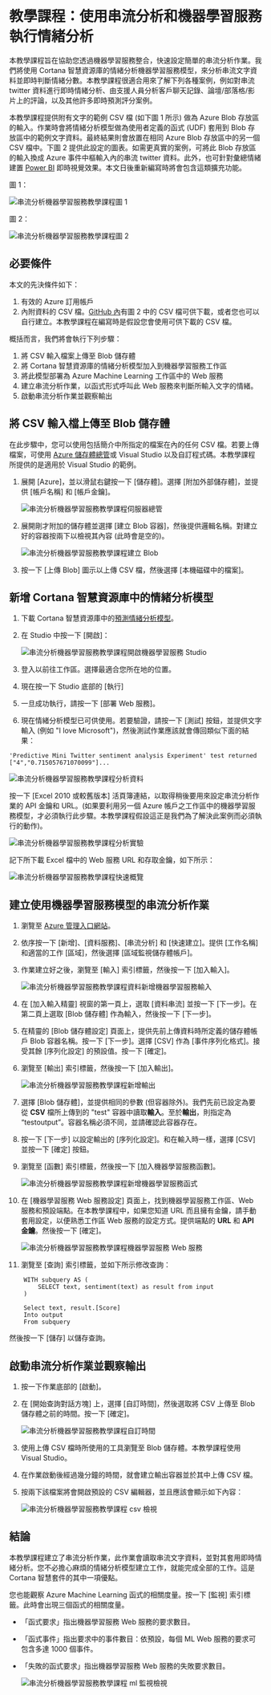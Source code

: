 <properties 
	pageTitle="教學課程：使用 Azure 串流分析和 Azure 機器學習服務的情緒分析 | Microsoft Azure" 
	description="如何在串流分析作業中利用 UDF 和機器學習服務"
	keywords=""
	documentationCenter=""
	services="stream-analytics"
	authors="jeffstokes72" 
	manager="paulettm" 
	editor="cgronlun"
/>

<tags 
	ms.service="stream-analytics" 
	ms.devlang="na" 
	ms.topic="article" 
	ms.tgt_pltfrm="na" 
	ms.workload="data-services" 
	ms.date="07/27/2016" 
	ms.author="jeffstok"
/>

# 教學課程：使用串流分析和機器學習服務執行情緒分析 #

本教學課程旨在協助您透過機器學習服務整合，快速設定簡單的串流分析作業。我們將使用 Cortana 智慧資源庫的情緒分析機器學習服務模型，來分析串流文字資料並即時判斷情緒分數。本教學課程很適合用來了解下列各種案例，例如對串流 twitter 資料進行即時情緒分析、由支援人員分析客戶聊天記錄、論壇/部落格/影片上的評論，以及其他許多即時預測評分案例。
  
本教學課程提供附有文字的範例 CSV 檔 (如下圖 1 所示) 做為 Azure Blob 存放區的輸入。作業時會將情緒分析模型做為使用者定義的函式 (UDF) 套用到 Blob 存放區中的範例文字資料。最終結果則會放置在相同 Azure Blob 存放區中的另一個 CSV 檔中。下圖 2 提供此設定的圖表。如需更真實的案例，可將此 Blob 存放區的輸入換成 Azure 事件中樞輸入內的串流 twitter 資料。此外，也可針對彙總情緒建置 [Power BI](https://powerbi.microsoft.com/) 即時視覺效果。本文日後重新編寫時將會包含這類擴充功能。

圖 1：

![串流分析機器學習服務教學課程圖 1](./media/stream-analytics-machine-learning-integration-tutorial/stream-analytics-machine-learning-integration-tutorial-figure-2.png)

圖 2：

![串流分析機器學習服務教學課程圖 2](./media/stream-analytics-machine-learning-integration-tutorial/stream-analytics-machine-learning-integration-tutorial-figure-1.png)

## 必要條件

本文的先決條件如下：

1.	有效的 Azure 訂用帳戶
2.	內附資料的 CSV 檔。[GitHub 內](https://github.com/jeffstokes72/azure-stream-analytics-repository/blob/master/sampleinputs.csv)有圖 2 中的 CSV 檔可供下載，或者您也可以自行建立。本教學課程在編寫時是假設您會使用可供下載的 CSV 檔。

概括而言，我們將會執行下列步驟：

1.	將 CSV 輸入檔案上傳至 Blob 儲存體
2.	將 Cortana 智慧資源庫的情緒分析模型加入到機器學習服務工作區
3.	將此模型部署為 Azure Machine Learning 工作區中的 Web 服務
4.	建立串流分析作業，以函式形式呼叫此 Web 服務來判斷所輸入文字的情緒。
5.	啟動串流分析作業並觀察輸出


## 將 CSV 輸入檔上傳至 Blob 儲存體

在此步驟中，您可以使用包括簡介中所指定的檔案在內的任何 CSV 檔。若要上傳檔案，可使用 [Azure 儲存體總管](http://storageexplorer.com/)或 Visual Studio 以及自訂程式碼。本教學課程所提供的是適用於 Visual Studio 的範例。

1.	展開 [Azure]，並以滑鼠右鍵按一下 [儲存體]。選擇 [附加外部儲存體]，並提供 [帳戶名稱] 和 [帳戶金鑰]。

    ![串流分析機器學習服務教學課程伺服器總管](./media/stream-analytics-machine-learning-integration-tutorial/stream-analytics-machine-learning-integration-tutorial-server-explorer.png)

2.	展開剛才附加的儲存體並選擇 [建立 Blob 容器]，然後提供邏輯名稱。對建立好的容器按兩下以檢視其內容 (此時會是空的)。

    ![串流分析機器學習服務教學課程建立 Blob](./media/stream-analytics-machine-learning-integration-tutorial/stream-analytics-machine-learning-integration-tutorial-create-blob.png)

3.	按一下 [上傳 Blob] 圖示以上傳 CSV 檔，然後選擇 [本機磁碟中的檔案]。

## 新增 Cortana 智慧資源庫中的情緒分析模型

1.	下載 Cortana 智慧資源庫中的[預測情緒分析模型](https://gallery.cortanaintelligence.com/Experiment/Predictive-Mini-Twitter-sentiment-analysis-Experiment-1)。
2.	在 Studio 中按一下 [開啟]：

    ![串流分析機器學習服務教學課程開啟機器學習服務 Studio](./media/stream-analytics-machine-learning-integration-tutorial/stream-analytics-machine-learning-integration-tutorial-open-ml-studio.png)

3.	登入以前往工作區。選擇最適合您所在地的位置。
4.	現在按一下 Studio 底部的 [執行]
5.	一旦成功執行，請按一下 [部署 Web 服務]。
6.	現在情緒分析模型已可供使用。若要驗證，請按一下 [測試] 按鈕，並提供文字輸入 (例如 "I love Microsoft")，然後測試作業應該就會傳回類似下面的結果：

`'Predictive Mini Twitter sentiment analysis Experiment' test returned ["4","0.715057671070099"]...`

![串流分析機器學習服務教學課程分析資料](./media/stream-analytics-machine-learning-integration-tutorial/stream-analytics-machine-learning-integration-tutorial-analysis-data.png)

按一下 [Excel 2010 或較舊版本] 活頁簿連結，以取得稍後要用來設定串流分析作業的 API 金鑰和 URL。(如果要利用另一個 Azure 帳戶之工作區中的機器學習服務模型，才必須執行此步驟。本教學課程假設這正是我們為了解決此案例而必須執行的動作)。

![串流分析機器學習服務教學課程分析實驗](./media/stream-analytics-machine-learning-integration-tutorial/stream-analytics-machine-learning-integration-tutorial-analysis-experiement.png)

記下所下載 Excel 檔中的 Web 服務 URL 和存取金鑰，如下所示：

![串流分析機器學習服務教學課程快速概覽](./media/stream-analytics-machine-learning-integration-tutorial/stream-analytics-machine-learning-integration-tutorial-quick-glance.png)

## 建立使用機器學習服務模型的串流分析作業

1.	瀏覽至 [Azure 管理入口網站](https://manage.windowsazure.com)。
2.	依序按一下 [新增]、[資料服務]、[串流分析] 和 [快速建立]。提供 [工作名稱] 和適當的工作 [區域]，然後選擇 [區域監視儲存體帳戶]。
3.	作業建立好之後，瀏覽至 [輸入] 索引標籤，然後按一下 [加入輸入]。

    ![串流分析機器學習服務教學課程資料新增機器學習服務輸入](./media/stream-analytics-machine-learning-integration-tutorial/stream-analytics-machine-learning-integration-tutorial-add-input-screen.png)

4.	在 [加入輸入精靈] 視窗的第一頁上，選取 [資料串流] 並按一下 [下一步]。在第二頁上選取 [Blob 儲存體] 作為輸入，然後按一下 [下一步]。
5.	在精靈的 [Blob 儲存體設定] 頁面上，提供先前上傳資料時所定義的儲存體帳戶 Blob 容器名稱。按一下 [下一步]。選擇 [CSV] 作為 [事件序列化格式]。接受其餘 [序列化設定] 的預設值。按一下 [確定]。
6.	瀏覽至 [輸出] 索引標籤，然後按一下 [加入輸出]。

    ![串流分析機器學習服務教學課程新增輸出](./media/stream-analytics-machine-learning-integration-tutorial/stream-analytics-machine-learning-integration-tutorial-add-output-screen.png)

7.	選擇 [Blob 儲存體]，並提供相同的參數 (但容器除外)。我們先前已設定為要從 **CSV** 檔所上傳到的 "test" 容器中讀取**輸入**。至於**輸出**，則指定為 “testoutput”。容器名稱必須不同，並請確認此容器存在。
8.	按一下 [下一步] 以設定輸出的 [序列化設定]。和在輸入時一樣，選擇 [CSV] 並按一下 [確定] 按鈕。
9.	瀏覽至 [函數] 索引標籤，然後按一下 [加入機器學習服務函數]。

    ![串流分析機器學習服務教學課程新增機器學習服務函式](./media/stream-analytics-machine-learning-integration-tutorial/stream-analytics-machine-learning-integration-tutorial-add-ml-function.png)

10.	在 [機器學習服務 Web 服務設定] 頁面上，找到機器學習服務工作區、Web 服務和預設端點。在本教學課程中，如果您知道 URL 而且擁有金鑰，請手動套用設定，以便熟悉工作區 Web 服務的設定方式。提供端點的 **URL** 和 **API 金鑰**。然後按一下 [確定]。

    ![串流分析機器學習服務教學課程機器學習服務 Web 服務](./media/stream-analytics-machine-learning-integration-tutorial/stream-analytics-machine-learning-integration-tutorial-ml-web-service.png)

11.	瀏覽至 [查詢] 索引標籤，並如下所示修改查詢：

```
	WITH subquery AS (  
		SELECT text, sentiment(text) as result from input  
	)  
	  
	Select text, result.[Score]  
	Into output  
	From subquery  
```    

然後按一下 [儲存] 以儲存查詢。

## 啟動串流分析作業並觀察輸出

1.	按一下作業底部的 [啟動]。
2.	在 [開始查詢對話方塊] 上，選擇 [自訂時間]，然後選取將 CSV 上傳至 Blob 儲存體之前的時間。按一下 [確定]。

    ![串流分析機器學習服務教學課程自訂時間](./media/stream-analytics-machine-learning-integration-tutorial/stream-analytics-machine-learning-integration-tutorial-custom-time.png)

3.	使用上傳 CSV 檔時所使用的工具瀏覽至 Blob 儲存體。本教學課程使用 Visual Studio。
4.	在作業啟動後經過幾分鐘的時間，就會建立輸出容器並於其中上傳 CSV 檔。
5.	按兩下該檔案將會開啟預設的 CSV 編輯器，並且應該會顯示如下內容：

    ![串流分析機器學習服務教學課程 csv 檢視](./media/stream-analytics-machine-learning-integration-tutorial/stream-analytics-machine-learning-integration-tutorial-csv-view.png)

## 結論

本教學課程建立了串流分析作業，此作業會讀取串流文字資料，並對其套用即時情緒分析。您不必擔心麻煩的情緒分析模型建立工作，就能完成全部的工作。這是 Cortana 智慧套件的其中一項優點。

您也能觀察 Azure Machine Learning 函式的相關度量。按一下 [監視] 索引標籤。此時會出現三個函式的相關度量。
  
- 「函式要求」指出機器學習服務 Web 服務的要求數目。
- 「函式事件」指出要求中的事件數目：依預設，每個 ML Web 服務的要求可包含多達 1000 個事件。
- 「失敗的函式要求」指出機器學習服務 Web 服務的失敗要求數目。

    ![串流分析機器學習服務教學課程 ml 監視檢視](./media/stream-analytics-machine-learning-integration-tutorial/stream-analytics-machine-learning-integration-tutorial-ml-monitor-view.png)

<!---HONumber=AcomDC_0727_2016-->